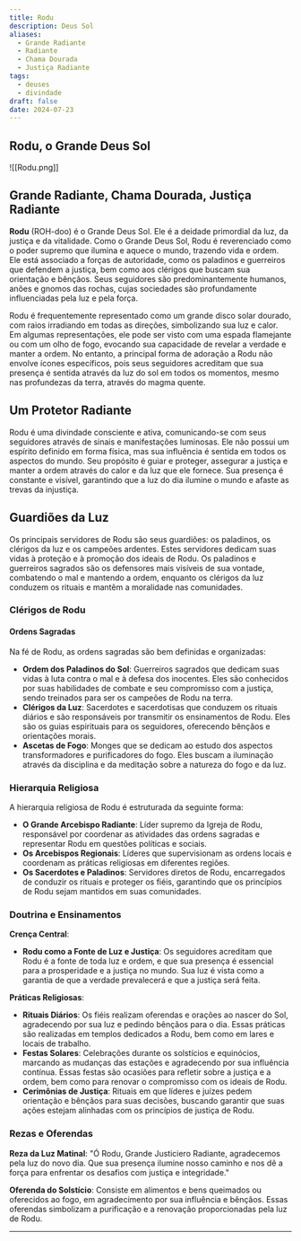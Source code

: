 ```yaml
---
title: Rodu
description: Deus Sol
aliases:
  - Grande Radiante
  - Radiante
  - Chama Dourada
  - Justiça Radiante
tags:
  - deuses
  - divindade
draft: false
date: 2024-07-23
---
```

## Rodu, o Grande Deus Sol

![[Rodu.png]]

##  Grande Radiante, Chama Dourada,  Justiça Radiante

**Rodu** (ROH-doo) é o Grande Deus Sol. Ele é a deidade primordial da luz, da justiça e da vitalidade. Como o Grande Deus Sol, Rodu é reverenciado como o poder supremo que ilumina e aquece o mundo, trazendo vida e ordem. Ele está associado a forças de autoridade, como os paladinos e guerreiros que defendem a justiça, bem como aos clérigos que buscam sua orientação e bênçãos. Seus seguidores são predominantemente humanos, anões e gnomos das rochas, cujas sociedades são profundamente influenciadas pela luz e pela força.

Rodu é frequentemente representado como um grande disco solar dourado, com raios irradiando em todas as direções, simbolizando sua luz e calor. Em algumas representações, ele pode ser visto com uma espada flamejante ou com um olho de fogo, evocando sua capacidade de revelar a verdade e manter a ordem. No entanto, a principal forma de adoração a Rodu não envolve ícones específicos, pois seus seguidores acreditam que sua presença é sentida através da luz do sol em todos os momentos, mesmo nas profundezas da terra, através do magma quente.

## Um Protetor Radiante

Rodu é uma divindade consciente e ativa, comunicando-se com seus seguidores através de sinais e manifestações luminosas. Ele não possui um espírito definido em forma física, mas sua influência é sentida em todos os aspectos do mundo. Seu propósito é guiar e proteger, assegurar a justiça e manter a ordem através do calor e da luz que ele fornece. Sua presença é constante e visível, garantindo que a luz do dia ilumine o mundo e afaste as trevas da injustiça.

## Guardiões da Luz

Os principais servidores de Rodu são seus guardiões: os paladinos, os clérigos da luz e os campeões ardentes. Estes servidores dedicam suas vidas à proteção e à promoção dos ideais de Rodu. Os paladinos e guerreiros sagrados são os defensores mais visíveis de sua vontade, combatendo o mal e mantendo a ordem, enquanto os clérigos da luz conduzem os rituais e mantêm a moralidade nas comunidades.

### Clérigos de Rodu

#### Ordens Sagradas
Na fé de Rodu, as ordens sagradas são bem definidas e organizadas:

- **Ordem dos Paladinos do Sol**: Guerreiros sagrados que dedicam suas vidas à luta contra o mal e à defesa dos inocentes. Eles são conhecidos por suas habilidades de combate e seu compromisso com a justiça, sendo treinados para ser os campeões de Rodu na terra.
- **Clérigos da Luz**: Sacerdotes e sacerdotisas que conduzem os rituais diários e são responsáveis por transmitir os ensinamentos de Rodu. Eles são os guias espirituais para os seguidores, oferecendo bênçãos e orientações morais.
- **Ascetas de Fogo**: Monges que se dedicam ao estudo dos aspectos transformadores e purificadores do fogo. Eles buscam a iluminação através da disciplina e da meditação sobre a natureza do fogo e da luz.

### Hierarquia Religiosa
A hierarquia religiosa de Rodu é estruturada da seguinte forma:

- **O Grande Arcebispo Radiante**: Líder supremo da Igreja de Rodu, responsável por coordenar as atividades das ordens sagradas e representar Rodu em questões políticas e sociais.
- **Os Arcebispos Regionais**: Líderes que supervisionam as ordens locais e coordenam as práticas religiosas em diferentes regiões.
- **Os Sacerdotes e Paladinos**: Servidores diretos de Rodu, encarregados de conduzir os rituais e proteger os fiéis, garantindo que os princípios de Rodu sejam mantidos em suas comunidades.

### Doutrina e Ensinamentos
**Crença Central**:
- **Rodu como a Fonte de Luz e Justiça**: Os seguidores acreditam que Rodu é a fonte de toda luz e ordem, e que sua presença é essencial para a prosperidade e a justiça no mundo. Sua luz é vista como a garantia de que a verdade prevalecerá e que a justiça será feita.

**Práticas Religiosas**:
- **Rituais Diários**: Os fiéis realizam oferendas e orações ao nascer do Sol, agradecendo por sua luz e pedindo bênçãos para o dia. Essas práticas são realizadas em templos dedicados a Rodu, bem como em lares e locais de trabalho.
- **Festas Solares**: Celebrações durante os solstícios e equinócios, marcando as mudanças das estações e agradecendo por sua influência contínua. Essas festas são ocasiões para refletir sobre a justiça e a ordem, bem como para renovar o compromisso com os ideais de Rodu.
- **Cerimônias de Justiça**: Rituais em que líderes e juízes pedem orientação e bênçãos para suas decisões, buscando garantir que suas ações estejam alinhadas com os princípios de justiça de Rodu.

### Rezas e Oferendas
**Reza da Luz Matinal**: "Ó Rodu, Grande Justiciero Radiante, agradecemos pela luz do novo dia. Que sua presença ilumine nosso caminho e nos dê a força para enfrentar os desafios com justiça e integridade."

**Oferenda do Solstício**: Consiste em alimentos e bens queimados ou oferecidos ao fogo, em agradecimento por sua influência e bênçãos. Essas oferendas simbolizam a purificação e a renovação proporcionadas pela luz de Rodu.

---